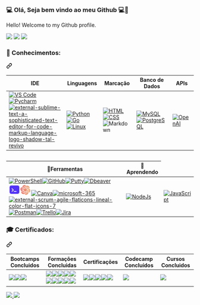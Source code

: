### :computer: Olá, Seja bem vindo ao meu Github :computer:👋
 Hello! Welcome to my Github profile.

<p dir="auto"><a href="https://www.linkedin.com/in/nayumteixeira/" rel="nofollow"><img src="https://camo.githubusercontent.com/591c02e8ff595d43e0b35b1b29aed639a7154b959cd8f8c854b9e176d885b094/68747470733a2f2f696d672e736869656c64732e696f2f62616467652f4c696e6b6564496e2d3030373742353f7374796c653d666f722d7468652d6261646765266c6f676f3d6c696e6b6564696e266c6f676f436f6c6f723d7768697465" data-canonical-src="https://img.shields.io/badge/LinkedIn-0077B5?style=for-the-badge&amp;logo=linkedin&amp;logoColor=white" style="max-width: 100%;"></a> 
<a href="https://web.dio.me/users/nayum" rel="nofollow"><img src="https://camo.githubusercontent.com/f0425c42ee808e3915a521906e31ae6bf658edcc61ee90e71843cc06d144eae2/68747470733a2f2f6865726d65732e6469676974616c696e6e6f766174696f6e2e6f6e652f6173736574732f64696f6d652f6c6f676f2d66756c6c2e737667" width="70" data-canonical-src="https://hermes.digitalinnovation.one/assets/diome/logo-full.svg" style="max-width: 100%;"></a>
<a href="mailto:nayumt99@gmail.com"><img src="https://camo.githubusercontent.com/71a0f4bfcf1f2220e2b1c246ac2ee681c47ee914d1c1f0e27a0e6c9ac2e9f134/68747470733a2f2f696d672e736869656c64732e696f2f62616467652f476d61696c2d4431343833363f7374796c653d666f722d7468652d6261646765266c6f676f3d676d61696c266c6f676f436f6c6f723d7768697465" data-canonical-src="https://img.shields.io/badge/Gmail-D14836?style=for-the-badge&amp;logo=gmail&amp;logoColor=white" style="max-width: 100%;"></a></p>

<div class="markdown-heading" dir="auto"><h3 class="heading-element" dir="auto">🧠 Conhecimentos:</h3><a id="user-content--conhecimentos" class="anchor" aria-label="Permalink: 🧠 Conhecimentos:" href="#-conhecimentos"><svg class="octicon octicon-link" viewBox="0 0 16 16" version="1.1" width="16" height="16" aria-hidden="true"><path d="m7.775 3.275 1.25-1.25a3.5 3.5 0 1 1 4.95 4.95l-2.5 2.5a3.5 3.5 0 0 1-4.95 0 .751.751 0 0 1 .018-1.042.751.751 0 0 1 1.042-.018 1.998 1.998 0 0 0 2.83 0l2.5-2.5a2.002 2.002 0 0 0-2.83-2.83l-1.25 1.25a.751.751 0 0 1-1.042-.018.751.751 0 0 1-.018-1.042Zm-4.69 9.64a1.998 1.998 0 0 0 2.83 0l1.25-1.25a.751.751 0 0 1 1.042.018.751.751 0 0 1 .018 1.042l-1.25 1.25a3.5 3.5 0 1 1-4.95-4.95l2.5-2.5a3.5 3.5 0 0 1 4.95 0 .751.751 0 0 1-.018 1.042.751.751 0 0 1-1.042.018 1.998 1.998 0 0 0-2.83 0l-2.5 2.5a1.998 1.998 0 0 0 0 2.83Z"></path></svg></a></div>

<table>
<thead>
<tr>
<th>IDE</th>
<th>Linguagens</th>
<th>Marcação</th>
<th>Banco de Dados</th>
<th>APIs</th>
</tr>
</thead>
<tbody>
<tr>
<td><a href="https://code.visualstudio.com" rel="nofollow"><img src="https://cdn.jsdelivr.net/gh/devicons/devicon@latest/icons/vscode/vscode-original.svg" width="30" title="VS Code" style="max-width: 100%;"></a><a href="https://www.jetbrains.com/pt-br/pycharm/" rel="nofollow"><img src="https://cdn.jsdelivr.net/gh/devicons/devicon@latest/icons/pycharm/pycharm-original.svg" width="30" title="Pycharm" style="max-width: 100%;"></a><a href="https://www.sublimetext.com/" rel="nofollow"><img src="https://img.icons8.com/external-tal-revivo-shadow-tal-revivo/24/external-sublime-text-a-sophisticated-text-editor-for-code-markup-language-logo-shadow-tal-revivo.png" alt="external-sublime-text-a-sophisticated-text-editor-for-code-markup-language-logo-shadow-tal-revivo" width="30" title="Sublime Text" style="max-width: 100%;"></a></td>
<td><a href="https://www.python.org" rel="nofollow"><img src="https://cdn.jsdelivr.net/gh/devicons/devicon@latest/icons/python/python-original.svg" width="30" title="Python" style="max-width: 100%;"></a><a href="https://go.dev/" rel="nofollow"><img src="https://cdn.jsdelivr.net/gh/devicons/devicon@latest/icons/go/go-original-wordmark.svg" width="30" title="Go" style="max-width: 100%;"></a><a href="https://www.linux.org/" rel="nofollow"><img src="https://cdn.jsdelivr.net/gh/devicons/devicon@latest/icons/linux/linux-original.svg" width="30" title="Linux" style="max-width: 100%;"></a></td>
<td><a href="https://html.com" rel="nofollow"><img src="https://cdn.jsdelivr.net/gh/devicons/devicon@latest/icons/html5/html5-original.svg" width="30" title="HTML" style="max-width: 100%;"></a><a href="https://www.css3.com" rel="nofollow"><img src="https://cdn.jsdelivr.net/gh/devicons/devicon@latest/icons/css3/css3-original.svg" width="30" title="CSS" style="max-width: 100%;"></a></t<a href="https://markdown.net.br/" rel="nofollow"><img src="https://cdn.jsdelivr.net/gh/devicons/devicon@latest/icons/markdown/markdown-original.svg" width="30" title="Markdown" style="max-width: 100%;"></a></td>
<td><a href="https://www.mysql.com/" rel="nofollow"><img src="https://cdn.jsdelivr.net/gh/devicons/devicon@latest/icons/mysql/mysql-original.svg" width="30" title="MySQL" style="max-width: 100%;"></a><a href="https://www.postgresql.org/" rel="nofollow"><img src="https://cdn.jsdelivr.net/gh/devicons/devicon@latest/icons/postgresql/postgresql-original.svg" width="30" title="PostgreSQL" style="max-width: 100%;"></a></td>
<td><a href="https://openai.com/blog/openai-api" rel="nofollow"><img src="https://camo.githubusercontent.com/ad3994decf6481fe5e2ad9bbeabfc6b7dd0f2bb39ba4d8e145893bb4a4bebb67/68747470733a2f2f6c6f676f77696b2e636f6d2f636f6e74656e742f75706c6f6164732f696d616765732f6f70656e6169353030322e6a7067" width="30" title="OpenAI" data-canonical-src="https://logowik.com/content/uploads/images/openai5002.jpg" style="max-width: 100%;"></a></td>
</tr>
</tbody>
</table>
<table>
 
<table>
<thead>
<tr>
<th>🧰Ferramentas</th>
<th>📘Aprendendo</th>
</tr>
</thead>
<tbody>
<tr>
<td><a href="https://learn.microsoft.com/pt-br/powershell/scripting/install/installing-powershell-on-windows?view=powershell-7.4" rel="nofollow"><img src="https://cdn.jsdelivr.net/gh/devicons/devicon@latest/icons/powershell/powershell-original.svg" width="30" title="PowerShell" style="max-width: 100%;"></a><a href="https://github.com/Nayumt99/"><img src="https://cdn.jsdelivr.net/gh/devicons/devicon@latest/icons/github/github-original-wordmark.svg" width="30" title="GitHub" style="max-width: 100%;"></a><a href="https://www.putty.org/" rel="nofollow"><img src="https://cdn.jsdelivr.net/gh/devicons/devicon@latest/icons/putty/putty-original.svg" width="30" title="Putty" style="max-width: 100%;"></a><a href="https://dbeaver.io/download/" rel="nofollow"><img src="https://cdn.jsdelivr.net/gh/devicons/devicon@latest/icons/dbeaver/dbeaver-original.svg" width="30" title="Dbeaver" style="max-width: 100%;"></a><a href="https://learn.microsoft.com/pt-br/windows-server/administration/windows-commands/cmd" rel="nofollow"><img src="https://raw.githubusercontent.com/ArielRiello/ArielRiello/main/img/cmd.png" width="30" title="CMD" style="max-width: 100%;"></a><a href="https://openai.com/chatgpt" rel="nofollow"><img src="https://raw.githubusercontent.com/ArielRiello/ArielRiello/main/img/chatgpt.png" width="30" title="ChatGPT" style="max-width: 100%;"></a><a href="https://www.canva.com/pt_br/" rel="nofollow"><img src="https://cdn.jsdelivr.net/gh/devicons/devicon@latest/icons/canva/canva-original.svg" width="30" title="Canva" style="max-width: 100%;"><a href="https://www.microsoft.com/pt-br/microsoft-365" rel="nofollow"><img src="https://img.icons8.com/fluency/48/microsoft-365.png" alt="microsoft-365" width="30" title="Microsoft Office 365" style="max-width: 100%;"></a><a href="https://www.postman.com/" rel="nofollow"><img src="https://img.icons8.com/external-flaticons-lineal-color-flat-icons/64/000000/external-scrum-agile-flaticons-lineal-color-flat-icons-7.png" alt="external-scrum-agile-flaticons-lineal-color-flat-icons-7" width="30" title="Scrum" style="max-width: 100%;"></a><a href="https://www.postman.com/" rel="nofollow"><img src="https://cdn.jsdelivr.net/gh/devicons/devicon@latest/icons/postman/postman-original.svg" width="30" title="Postman" style="max-width: 100%;"></a><a href="https://trello.com/home" rel="nofollow"><img src="https://cdn.jsdelivr.net/gh/devicons/devicon@latest/icons/trello/trello-original.svg" width="30" title="Trello" style="max-width: 100%;"></a><a href="https://www.atlassian.com/software/jira" rel="nofollow"><img src="https://cdn.jsdelivr.net/gh/devicons/devicon@latest/icons/jira/jira-original.svg" width="30" title="Jira" style="max-width: 100%;"></a></td>
<td><a href="https://nodejs.org/en" rel="nofollow"><img src="https://cdn.jsdelivr.net/gh/devicons/devicon@latest/icons/nodejs/nodejs-plain-wordmark.svg" width="30" title="NodeJs" style="max-width: 100%;"></a></td><td><a href="https://www.javascript.com/" rel="nofollow"><img src="https://cdn.jsdelivr.net/gh/devicons/devicon@latest/icons/javascript/javascript-original.svg" width="30" title="JavaScript" style="max-width: 100%;"></a></td>
</tr>
</tbody>
</table>

<div class="markdown-heading" dir="auto"><h3 class="heading-element" dir="auto">🎓 Certificados:</h3><a id="user-content--certificados" class="anchor" aria-label="Permalink: 🎓 Certificados:" href="#-certificados"><svg class="octicon octicon-link" viewBox="0 0 16 16" version="1.1" width="16" height="16" aria-hidden="true"><path d="m7.775 3.275 1.25-1.25a3.5 3.5 0 1 1 4.95 4.95l-2.5 2.5a3.5 3.5 0 0 1-4.95 0 .751.751 0 0 1 .018-1.042.751.751 0 0 1 1.042-.018 1.998 1.998 0 0 0 2.83 0l2.5-2.5a2.002 2.002 0 0 0-2.83-2.83l-1.25 1.25a.751.751 0 0 1-1.042-.018.751.751 0 0 1-.018-1.042Zm-4.69 9.64a1.998 1.998 0 0 0 2.83 0l1.25-1.25a.751.751 0 0 1 1.042.018.751.751 0 0 1 .018 1.042l-1.25 1.25a3.5 3.5 0 1 1-4.95-4.95l2.5-2.5a3.5 3.5 0 0 1 4.95 0 .751.751 0 0 1-.018 1.042.751.751 0 0 1-1.042.018 1.998 1.998 0 0 0-2.83 0l-2.5 2.5a1.998 1.998 0 0 0 0 2.83Z"></path></svg></a></div>

<table>
<thead>
<tr>
<th>Bootcamps Concluidos</th>
<th>Formações Concluidas</th>
<th>Certificações</th>
<th>Codecamp Concluídos</th>
<th>Cursos Concluidos</th>
</tr>
</thead>
<tbody>
<tr>
<td><a href="https://www.dio.me/certificate/ED5E5FE8/share" rel="nofollow"><img src="https://hermes.dio.me/tracks/b092559f-ec20-4401-83e5-d98b6278b7b1.png" width="40" style="max-width: 100%;"></a><a href="https://www.dio.me/certificate/CDUE8DIA/share" rel="nofollow"><img src="https://hermes.dio.me/tracks/606823c2-8a73-4655-947d-d41b991baf12.png" width="40" style="max-width: 100%;"></a><a href="https://www.dio.me/certificate/UHCNYRSI/share" rel="nofollow"><img src="https://hermes.dio.me/tracks/0edd1398-7cee-4295-98cf-8dd5a41d28fb.png" width="40" style="max-width: 100%;"></a></td>
<td><a href="https://www.dio.me/certificate/EQCUBHM8/share" rel="nofollow"><img src="https://hermes.dio.me/tracks/977d1b41-5888-44d7-8e4c-57d2348748dc.png" width="50" style="max-width: 100%;"></a><a href="https://www.dio.me/certificate/5E79ABF1/share" rel="nofollow"><img src="https://hermes.dio.me/tracks/f7103da6-32cf-46a4-be1c-c97067534355.png" width="50" style="max-width: 100%;"></a><a href="https://www.dio.me/certificate/BAOTDLW0/share" rel="nofollow"><img src="https://hermes.dio.me/tracks/90d15bc9-7eb9-4f23-a8f3-270e21549699.png" width="45" style="max-width: 100%;"></a><a href="https://www.dio.me/certificate/XNYSSE0I/share rel="nofollow"><img src="https://hermes.dio.me/tracks/4deb40de-7fb6-4229-a6a5-97185381d577.png" width="45" style="max-width: 100%;"></a><a href="https://on.fiap.com.br/pluginfile.php/1/local_nanocourses/certificado_nanocourse/108152/5a2d54f8656baff5c18778366ef005b6/certificado.png rel="nofollow"><img src="https://media.licdn.com/dms/image/C4D0BAQFGUHRJ26bFDw/company-logo_100_100/0/1631312349936?e=1718236800&v=beta&t=O-Am5RQvHSUwfCSbie0bc73GX1UwG2Fkhd3TrBimg10" width="45" style="max-width: 100%;"></a><a href=https://www.dio.me/certificate/QVYFGFH9/share" rel="nofollow"><img src="https://hermes.dio.me/tracks/e7d0c94f-621b-4956-9cd1-fc37c957a745.png" width="50" style="max-width: 100%;"></a><a href=https://www.dio.me/certificate/5ZXF3OA1/share" rel="nofollow"><img src="https://hermes.dio.me/tracks/d33ee9c3-8a34-4913-8bfa-d21bdc2109b0.png" width="50" style="max-width: 100%;"></a><a href=https://www.dio.me/certificate/LRIUXH3G/share" rel="nofollow"><img src="https://hermes.dio.me/tracks/48e9f018-f7c9-4f0f-b524-cd9223579626.png" width="50" style="max-width: 100%;"></a><a href=https://www.dio.me/certificate/DUYVK1EY/share" rel="nofollow"><img src="https://hermes.dio.me/tracks/ce836317-7430-419d-850e-9d113e607b2e.png" width="50" style="max-width: 100%;"></a><a href=https://www.dio.me/certificate/DS4RUFM7/share" rel="nofollow"><img src="https://hermes.dio.me/tracks/62ed1f1d-8d76-4bbc-905f-e73d20cb82f5.png" width="50" style="max-width: 100%;"></a></td>
<td><a href="https://www.scrumstudy.com/certification/verify?type=SFC&number=795093" rel="nofollow"><img src="https://www.scrumstudy.com/Scrum-Images/brand-logo/badge-SFC.png" width="40" style="max-width: 100%;"></a><a href="http://81cd1176253f3f59d435-ac22991740ab4ff17e21daf2ed577041.r77.cf1.rackcdn.com/Certificate/SixSigmaYellowBelt-NayumTeixeiraCardoso-724353.pdf" rel="nofollow"><img src="https://online.vmedu.com/images/brand-logo/vmedu-48.png" width="50" style="max-width: 100%;"></a><a href="http://81cd1176253f3f59d435-ac22991740ab4ff17e21daf2ed577041.r77.cf1.rackcdn.com/Certificate/MarketingStrategyFundamentals-NayumTeixeiraCardoso-601436.pdf" rel="nofollow"><img src="https://online.vmedu.com/images/brand-logo/vmedu-48.png" width="50" style="max-width: 100%;"></a><a href="https://credentials.databricks.com/7f16af1e-cb6a-4ad7-a839-224f039fbcc3" rel="nofollow"><img src="https://templates.images.credential.net/16859822715825555912981627624259.png" width="40" style="max-width: 100%;"></a><a href="https://www.linkedin.com/in/nayumteixeira/details/certifications/1711638798234/single-media-viewer/?profileId=ACoAACjVTaIBCPALv2xUtphbmIinyFAzObm8mOQ" rel="nofollow"><img src="https://images.credly.com/size/340x340/images/4e3d6f9f-55d7-4ea7-b0e6-f4d4ff543e22/image.png" width="40" style="max-width: 100%;"></a></td>
<td><a href="https://www.dio.me/certificate/XEBVMGS2/share" rel="nofollow"><img src="https://hermes.dio.me/tracks/e3092c08-98c4-4131-aec1-f3affe6db45d.png" width="45" style="max-width: 100%;"></a></td>
<td><a href="https://skillsforall.com/en/career-path/cybersecurity?courseLang=fr-BR" rel="nofollow"><img src="https://images.credly.com/size/340x340/images/441578ec-c0f3-46cc-95fc-86b27e90cf4f/image.png" width="45" style="max-width: 100%;"></a></td>
</tr>
</tbody>
</table>


<div>
<a href="https://github.com/Nayumt99">
<img loading="lazy" height="180em" src="https://github-readme-stats.vercel.app/api/top-langs/?username=Nayumt99&layout=compact&langs_count=7&theme=dracula"/>
<img loading="lazy" height="180em" src="https://github-readme-stats.vercel.app/api?username=Nayumt99&show_icons=true&theme=dracula&include_all_commits=true&count_private=true"/>
</div>

